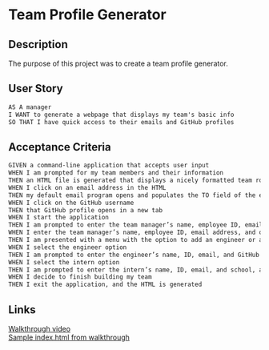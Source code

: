 # Team Profile Generator
## Description
The purpose of this project was to create a team profile generator.

## User Story
```md
AS A manager
I WANT to generate a webpage that displays my team's basic info
SO THAT I have quick access to their emails and GitHub profiles
```


## Acceptance Criteria
```md
GIVEN a command-line application that accepts user input
WHEN I am prompted for my team members and their information
THEN an HTML file is generated that displays a nicely formatted team roster based on user input
WHEN I click on an email address in the HTML
THEN my default email program opens and populates the TO field of the email with the address
WHEN I click on the GitHub username
THEN that GitHub profile opens in a new tab
WHEN I start the application
THEN I am prompted to enter the team manager’s name, employee ID, email address, and office number
WHEN I enter the team manager’s name, employee ID, email address, and office number
THEN I am presented with a menu with the option to add an engineer or an intern or to finish building my team
WHEN I select the engineer option
THEN I am prompted to enter the engineer’s name, ID, email, and GitHub username, and I am taken back to the menu
WHEN I select the intern option
THEN I am prompted to enter the intern’s name, ID, email, and school, and I am taken back to the menu
WHEN I decide to finish building my team
THEN I exit the application, and the HTML is generated
```


## Links
[Walkthrough video](https://drive.google.com/file/d/1uqYz-qH1suvAFjk1t3m4Igw-7it8W4VQ/view?usp=sharing)  
[Sample index.html from walkthrough](https://drive.google.com/file/d/1JnhmOWBVbUIZTz_KRT_2YhgWktB__x_J/view?usp=sharing)  